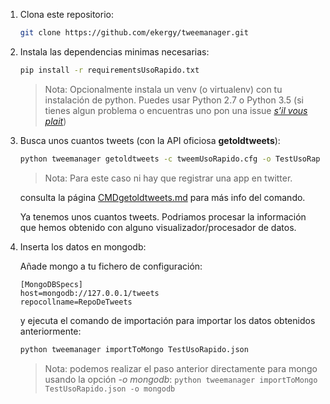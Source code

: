 1. Clona este repositorio:

	```bash
	git clone https://github.com/ekergy/tweemanager.git
	```

2. Instala las dependencias minimas necesarias:

	```bash
	pip install -r requirementsUsoRapido.txt
	```

	> Nota: Opcionalmente instala un venv (o virtualenv) con tu instalación de python. Puedes usar Python 2.7 o Python 3.5 (si tienes algun problema o encuentras uno pon una issue [*s’il vous plait*](https://github.com/ekergy/tweemanager/issues))


3. Busca unos cuantos tweets (con la API oficiosa **getoldtweets**):

	```bash
	python tweemanager getoldtweets -c tweemUsoRapido.cfg -o TestUsoRapido.json
	```

	> Nota: Para este caso ni hay que registrar una app en twitter.

	consulta la página [CMDgetoldtweets.md](./CMDgetoldtweets.md) para más info del comando.

	Ya tenemos unos cuantos tweets. Podriamos procesar la información que hemos obtenido con alguno visualizador/procesador de datos.

4. Inserta los datos en mongodb:

	Añade mongo a tu fichero de configuración:
	```
	[MongoDBSpecs]
	host=mongodb://127.0.0.1/tweets
	repocollname=RepoDeTweets
	```

	y ejecuta el comando de importación para importar los datos obtenidos anteriormente:
	```bash
	python tweemanager importToMongo TestUsoRapido.json
	```

	> Nota: podemos realizar el paso anterior directamente para mongo usando la opción *-o mongodb*: ```python tweemanager importToMongo TestUsoRapido.json -o mongodb```


